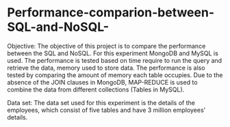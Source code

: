 # Performance-comparion-between-SQL-and-NoSQL-

Objective: The objective of this project is to compare the performance between the SQL and NoSQL. For this experiment MongoDB and MySQL is used. The performance is tested based on time require to run the query and retrieve the data, memory used to store data. The performance is also tested by comparing the amount of memory each table occupies. Due to the absence of the JOIN clauses in MongoDB, MAP-REDUCE is used to combine the data from different collections (Tables in MySQL).

Data set: The data set used for this experiment is the details of the employees, which consist of five tables and have 3 million employees’ details. 
